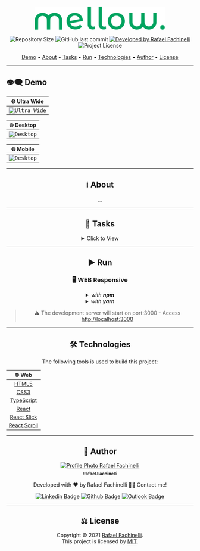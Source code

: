 <p align="center">
  <img alt="Mellow" src=".github/banner.svg" width="350px"/>
<p>

<p align="center"> 
  <img alt="Repository Size" src="https://img.shields.io/github/repo-size/rafaelfachinelli/mellow?color=2BCFA2&style=for-the-badge">
  <img alt="GitHub last commit" src="https://img.shields.io/github/last-commit/rafaelfachinelli/mellow?color=2BCFA2&style=for-the-badge">
  <a href="https://github.com/rafaelfachinelli">
    <img alt="Developed by Rafael Fachinelli" src="https://img.shields.io/badge/Developer-Rafael_Fachinelli-%2BCFA2?color=2BCFA2&style=for-the-badge">
  </a>
  <img alt="Project License" src="https://img.shields.io/github/license/rafaelfachinelli/mellow?color=2BCFA2&style=for-the-badge"/>
<p>

<p align="center">
 <a href="#eye_speech_bubble-demo">Demo</a> •
 <a href="#information_source-about">About</a> •
 <a href="#memo-tasks">Tasks</a> •
 <a href="#arrow_forward-run">Run</a> •
 <a href="#hammer_and_wrench-technologies">Technologies</a> •
 <a href="#boy-author">Author</a> •
 <a href="#balance_scale-license">License</a>
</p>

---
## :eye_speech_bubble: **Demo**

<div align="center">
  
|:globe_with_meridians: Ultra Wide|
|:---:|
|<kbd>![Ultra Wide](.github/ultra_demo.gif)</kbd>|

|:globe_with_meridians: Desktop|
|:---:|
|<kbd>![Desktop](.github/desktop_demo.gif)</kbd>|

|:globe_with_meridians: Mobile|
|:---:|
|<kbd>![Desktop](.github/mobile_demo.gif)</kbd>|

<div>
  
---
## :information_source: About

...

---
## :memo: **Tasks**

<div align="center">
<details>
<summary>Click to View</summary>

|State|Task|
|:---:|:---|
|:heavy_check_mark:|Initial Structure|
|:heavy_check_mark:|Create a global CSS|
|:heavy_check_mark:|Create Nagivator component|
|:heavy_check_mark:|Create Button component|
|:heavy_check_mark:|Create Pricing component|
|:heavy_check_mark:|Create Recipes component|
|:heavy_check_mark:|Create Recipe component|
|:heavy_check_mark:|Create GoGreen component|
|:heavy_check_mark:|Create HowItWorks component|
|:heavy_check_mark:|Create DownloadApp component|
|:heavy_check_mark:|Create Footer component|
|:heavy_check_mark:|Create react routes|
|:heavy_check_mark:|Create Landing page|
|:heavy_check_mark:|Responsive design: tablet|
|:heavy_check_mark:|Responsive design: mobile|
|:heavy_check_mark:|Responsive design: desktop|
|:heavy_check_mark:|Responsive design: ultra wide|

</details>
</div>

---
## :arrow_forward: **Run**

### :desktop_computer: **WEB Responsive**

<details>
  <summary><i>with <b>npm</b></i></summary>
  
  ```bash
  # Install dependencies
  $ npm install

  # Start development server
  $ npm start
  ```
  
</details>

<details>
  <summary><i>with <b>yarn</b></i></summary>
  
  ```bash
  # Install dependencies
  $ yarn

  # Start development server
  $ yarn start

  ```

</details>

> ⚠️ The development server will start on port:3000 - Access <http://localhost:3000>

---
## :hammer_and_wrench: **Technologies**

The following tools is used to build this project:

<div align="center">

|:globe_with_meridians: Web|
|:---:|
|[HTML5]()|
|[CSS3]()|
|[TypeScript](https://www.typescriptlang.org)|
|[React](https://reactjs.org)|
|[React Slick](https://react-slick.neostack.com)|
|[React Scroll](https://www.npmjs.com/package/react-scroll)|

</div>

---
## :boy: **Author**

<div align="center">

<a href="https://github.com/rafaelfachinelli">
 <img src="https://avatars2.githubusercontent.com/u/19878139?s=460&u=363cb967c17e13003de2cbb894771bbb51ac2eb1&v=4" width="100px;" alt="Profile Photo Rafael Fachinelli"/>
 <br/>
 <sub><b>Rafael Fachinelli</b></sub>
</a>

Developed with ❤️ by Rafael Fachinelli 👋🏽 Contact me!

[![Linkedin Badge](https://img.shields.io/badge/-Rafael_Fachinelli-blue?style=flat-square&logo=Linkedin&logoColor=white)](https://www.linkedin.com/in/rafaelfachinelli)
[![Github Badge](https://img.shields.io/badge/-rafaelfachinelli-000?style=flat-square&logo=Github&logoColor=white)](https://github.com/rafaelfachinelli)
[![Outlook Badge](https://img.shields.io/badge/-rafael.fachinelli@fatec.sp.gov.br-0078d4?style=flat-square&logo=microsoft-outlook&logoColor=white)](mailto:rafael.fachinelli@fatec.sp.gov.br)

</div>

---
## :balance_scale: **License**

<div align="center">

Copyright © 2021 [Rafael Fachinelli](https://github.com/rafaelfachinelli).<br />
This project is licensed by [MIT](./LICENSE).

</div>

